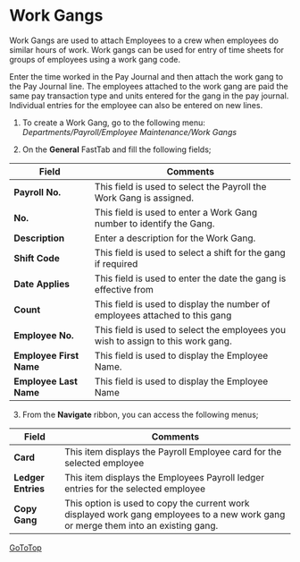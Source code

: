 # Work Gangs

Work Gangs are used to attach Employees to a crew when employees do similar hours of work.  Work gangs can be used for entry of time sheets for groups of employees using a work gang code.  

Enter the time worked in the Pay Journal and then attach the work gang to the Pay Journal line.  The employees attached to the work gang are paid the same pay transaction type and units entered for the gang in the pay journal.  Individual entries for the employee can also be entered on new lines. 

1.  To create a Work Gang, go to the following menu: *Departments/Payroll/Employee Maintenance/Work Gangs*

2.  On the **General** FastTab and fill the following fields;

|Field	|Comments|
|---|---|
|**Payroll No.**|	This field is used to select the Payroll the Work Gang is assigned.
|**No.**|	This field is used to enter a Work Gang number to identify the Gang.
|**Description**|	Enter a description for the Work Gang.
|**Shift Code**|	This field is used to select a shift for the gang if required
|**Date Applies**|This field is used to enter the date the gang is effective from
|**Count**|This field is used to display the number of employees attached to this gang
|**Employee No.**|This field is used to select the employees you wish to assign to this work gang.
|**Employee First Name**|This field is used to display the Employee Name.
|**Employee Last Name**|	This field is used to display the Employee Name


3.  From the **Navigate** ribbon, you can access the following menus;

|Field	|Comments|
|---|---|
|**Card**|This item displays the Payroll Employee card for the selected employee
|**Ledger Entries**|This item displays the Employees Payroll ledger entries for the selected employee
|**Copy Gang**|	This option is used to copy the current work displayed work gang employees to a new work gang or merge them into an existing gang.  


[GoToTop](#work-gangs)
